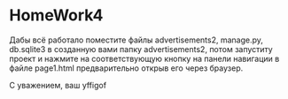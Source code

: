 # HomeWork4
Дабы всё работало поместите файлы advertisements2, manage.py, db.sqlite3 в созданную вами папку advertisements2, потом запуститу проект и нажмите на соответствующую кнопку на панели навигации в файле page1.html предварительно открыв его через браузер.

С уважением,
ваш yffigof
